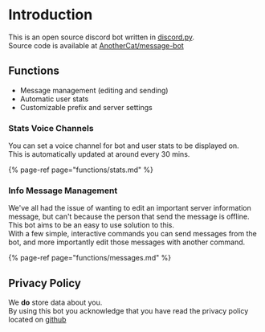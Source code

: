 # Introduction

This is an open source discord bot written in [discord.py](https://github.com/Rapptz/discord.py).  
Source code is available at [AnotherCat/message-bot](https://github.com/AnotherCat/message-bot)

## Functions

- Message management (editing and sending)
- Automatic user stats
- Customizable prefix and server settings

### Stats Voice Channels

You can set a voice channel for bot and user stats to be displayed on.  
This is automatically updated at around every 30 mins.  

{% page-ref page="functions/stats.md" %}

### Info Message Management

We've all had the issue of wanting to edit an important server information message, but can't because the person that send the message is offline.  
This bot aims to be an easy to use solution to this.  
With a few simple, interactive commands you can send messages from the bot, and more importantly edit those messages with another command.  

{% page-ref page="functions/messages.md" %}

## Privacy Policy

We **do** store data about you.  
By using this bot you acknowledge that you have read the privacy policy located on [github](https://github.com/AnotherCat/message-bot/blob/master/PRIVACY_POLICY.md)
